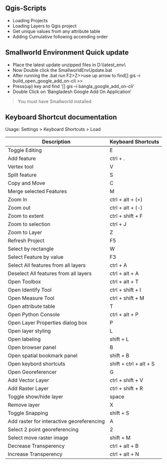 ## Qgis-Scripts
- Loading Projects
- Loading Layers to Qgis project
- Get unique values from any attribute table
- Adding Cumulative following accending order

## Smallworld Environment Quick update

- Place the latest update unzipped files in D:\latest_env\
- Now Double click the SmallworldEnvUpdate.bat
- After running the .bat run F2>Z>>use up arrow to find[] gis –i build_open_google_add_on-cli >>
- Press(up) key and find ‘[] gis –i bangla_google_add_on-cli’
- Double Click on ‘Bangladesh Google Add On Application’
> You must have Smallworld installed

## Keyboard Shortcut documentation
Usage:
Settings > Keyboard Shortcuts > Load

Description | Keyboard Shortcuts
--- | --- 
Toggle Editing | E
Add feature | ctrl + .
Vertex tool | V
Split feature | S 
Copy and Move | C 
Merge selected Features | M 
Zoom In | ctrl + alt + (+) 
Zoom out | ctrl + alt + (-) 
Zoom to extent | ctrl + shift + F 
Zoom to selection | ctrl + J
Zoom to Layer | Z 
Refresh Project | F5 
Select by rectangle | W 
Select Feature by value | F3 
Select All features from all layers | ctrl + A 
Deselect All features from all layers | ctrl + alt + A
Open Toolbox | ctrl + alt + T 
Open Identify Tool | ctrl + shift + I
Open Measure Tool | ctrl + shift + M 
Open attribute table | T 
Open Python Console | ctrl + alt + P 
Open Layer Properties dialog box | P
Open layer styling | L 
Open labeling | shift + L 
Open browser panel | B 
Open spatial bookmark panel | shift + B 
Open keybord shortcuts | shift + ctrl + alt + S 
Open Georeferencer | G 
Add Vector Layer | ctrl + shift + V 
Add Raster Layer | ctrl + shift + R 
Toggle show/hide layer | space
Remove layer | X
Toggle Snapping | shift + S
Add raster for interactive georeferencing | A
Select 2 point georeferencing | 2 
Select move raster image | shift + M 
Decrease Transperency | ctrl + alt + B
Increase Transperency | ctrl + alt + N
